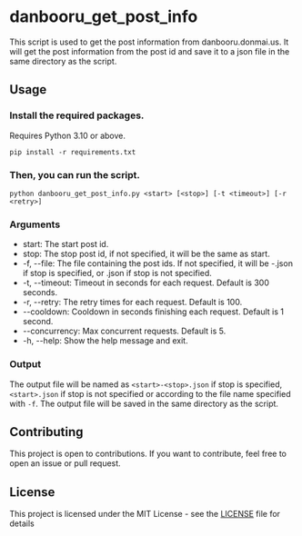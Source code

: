 # danbooru_get_post_info
This script is used to get the post information from danbooru.donmai.us. It will get the post information from the post id and save it to a json file in the same directory as the script.
## Usage
### Install the required packages.
Requires Python 3.10 or above.

```pip install -r requirements.txt```
### Then, you can run the script.
```python danbooru_get_post_info.py <start> [<stop>] [-t <timeout>] [-r <retry>]```
### Arguments
* start: The start post id.
* stop: The stop post id, if not specified, it will be the same as start.
* -f, --file: The file containing the post ids. If not specified, it will be <start>-<stop>.json if stop is specified, or <start>.json if stop is not specified.
* -t, --timeout: Timeout in seconds for each request. Default is 300 seconds.
* -r, --retry: The retry times for each request. Default is 100.
* --cooldown: Cooldown in seconds finishing each request. Default is 1 second.
* --concurrency: Max concurrent requests. Default is 5.
* -h, --help: Show the help message and exit.
### Output
The output file will be named as `<start>-<stop>.json` if stop is specified, `<start>.json` if stop is not specified or according to the file name specified with `-f`.
The output file will be saved in the same directory as the script.
## Contributing
This project is open to contributions. If you want to contribute, feel free to open an issue or pull request.
## License
This project is licensed under the MIT License - see the [LICENSE](LICENSE) file for details
